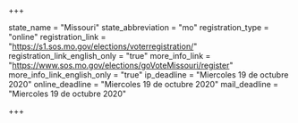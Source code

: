 +++

state_name = "Missouri"
state_abbreviation = "mo"
registration_type = "online"
registration_link = "https://s1.sos.mo.gov/elections/voterregistration/"
registration_link_english_only = "true"
more_info_link = "https://www.sos.mo.gov/elections/goVoteMissouri/register"
more_info_link_english_only = "true"
ip_deadline = "Miercoles 19 de octubre 2020"
online_deadline = "Miercoles 19 de octubre 2020"
mail_deadline = "Miercoles 19 de octubre 2020"

+++